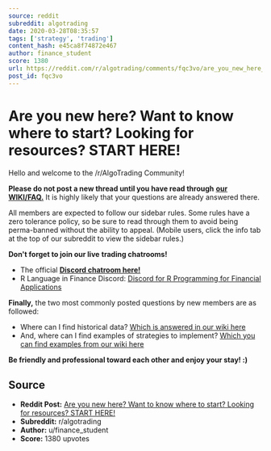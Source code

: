 ```yaml
---
source: reddit
subreddit: algotrading
date: 2020-03-28T08:35:57
tags: ['strategy', 'trading']
content_hash: e45ca8f74872e467
author: finance_student
score: 1380
url: https://reddit.com/r/algotrading/comments/fqc3vo/are_you_new_here_want_to_know_where_to_start/
post_id: fqc3vo
---
```


# Are you new here? Want to know where to start? Looking for resources? START HERE!

Hello and welcome to the /r/AlgoTrading Community!

**Please do not post a new thread until you have read through** [**our WIKI/FAQ.**](https://www.reddit.com/r/algotrading/wiki/index) It is highly likely that your questions are already answered there.  

All members are expected to follow our sidebar rules. Some rules have a zero tolerance policy, so be sure to read through them to avoid being perma-banned without the ability to appeal. (Mobile users, click the info tab at the top of our subreddit to view the sidebar rules.)  

**Don't forget to join our live** **trading chatrooms!**

* The official [**Discord chatroom here!**](https://fxgears.com/index.php?pages/trading_chatroom/)
* R Language in Finance Discord: [Discord for R Programming for Financial Applications](https://discord.gg/9YXkWCWEct)

**Finally,** the two most commonly posted questions by new members are as followed:

* Where can I find historical data? [Which is answered in our wiki here](https://www.reddit.com/r/algotrading/wiki/index#wiki_how_to_get_historical_data_for_free)
* And, where can I find examples of strategies to implement? [Which you can find examples from our wiki here](https://www.reddit.com/r/algotrading/wiki/index#wiki_strategy)

**Be friendly and professional toward each other and enjoy your stay! :)**

## Source

- **Reddit Post:** [Are you new here? Want to know where to start? Looking for resources? START HERE!](https://reddit.com/r/algotrading/comments/fqc3vo/are_you_new_here_want_to_know_where_to_start/)
- **Subreddit:** r/algotrading
- **Author:** u/finance_student
- **Score:** 1380 upvotes
